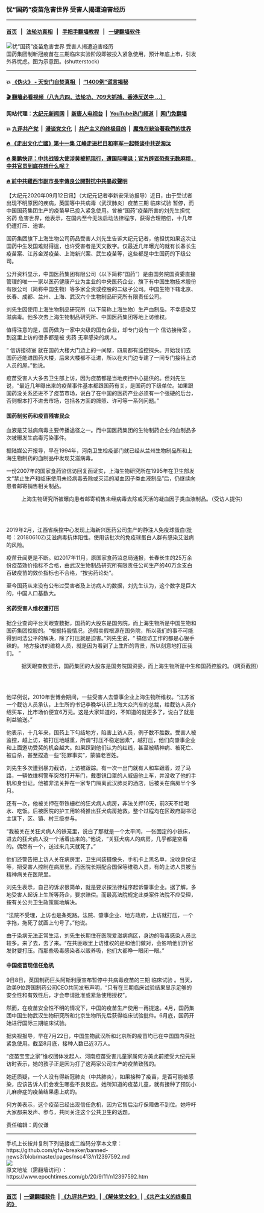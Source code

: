 ### 忧“国药”疫苗危害世界 受害人揭遭迫害经历
------------------------

#### [首页](https://github.com/gfw-breaker/banned-news3/blob/master/README.md) &nbsp;&nbsp;|&nbsp;&nbsp; [法轮功真相](https://github.com/begood0513/basic/blob/master/README.md)  &nbsp;&nbsp;|&nbsp;&nbsp; [手把手翻墙教程](https://github.com/gfw-breaker/guides/wiki)  &nbsp;&nbsp;|&nbsp;&nbsp; [一键翻墙软件](https://github.com/gfw-breaker/nogfw/blob/master/README.md)  



<div><img alt="忧“国药”疫苗危害世界 受害人揭遭迫害经历" class="attachment-djy_600_400 size-djy_600_400 wp-post-image" src="https://i.epochtimes.com/assets/uploads/2020/09/shutterstock_1643122693-600x400.jpg"/>
<div class="caption">
 国药集团制新冠疫苗在三期临床实验阶段即被投入紧急使用，预计年底上市，引发外界忧虑。图为示意图。(shutterstock)
</div></div><hr/>

#### 💥 [《伪火》 - 天安门自焚真相 ](http://141.164.51.119:10000/videos/blog/weihuo.html)&nbsp; |&nbsp; [“1400例”谎言揭秘  ](http://141.164.51.119:10000/videos/blog/jiexi1400.html)

#### [ 🎬  翻墙必看视频（八九六四、法轮功、709大抓捕、香港反送中 ...）](https://github.com/gfw-breaker/links/blob/master/banned.md)

#### 网站代理：[大纪元新闻网](http://167.172.10.89:10080/gb/) &nbsp;|&nbsp; [新唐人电视台](http://167.172.10.89:8808/gb/)  &nbsp;|&nbsp; [YouTube热门频道](http://158.247.203.241/youtube.html) &nbsp;|&nbsp; [网门免翻墙](http://158.247.203.241:11000/show.aspx?name=ogHome)

#### 💥 [九评共产党](http://141.164.51.119:10000/videos/res/jiuping/)&nbsp; |&nbsp; [漫谈党文化](http://141.164.51.119:10000/videos/res/mtdwh/)&nbsp; |&nbsp; [共产主义的终极目的](http://141.164.51.119:10000/videos/res/zjmd/)&nbsp; |&nbsp; [魔鬼在統治著我們的世界](http://141.164.51.119:10000/videos/res/TheSpecter/)  

#### [ 🔥  《走出文化亡國》第十一集 江峰走进栏目和李军一起畅谈中共逆淘汰](http://141.164.51.119:10000/videos/news/../res/zcwhwg/index.html)

#### [ 🔥  秦鹏快评：中共战狼大使涉黄被抓现行，遭国际嘲讽；官方辟谣恐惹无数麻烦，中共官员到底在想什么呢？](http://141.164.51.119:10000/videos/news/qp03.html)

#### [ 🔥  前中共雞西市副市長李傳良公開對抗中共暴政聲明](http://141.164.51.119:10000/videos/news/../tui/index.html)

<div><p>
 【大纪元2020年09月12日讯】（大纪元记者李新安采访报导）近日，由于受试者出现不明原因的疾病，英国等中共病毒（武汉肺炎）疫苗三期
 <ok href="https://www.epochtimes.com/gb/tag/%E4%B8%B4%E5%BA%8A%E8%AF%95%E9%AA%8C.html">
  临床试验
 </ok>
 暂停，而中国国药集团生产的疫苗早已投入紧急使用。曾被“国药”疫苗所害的刘先生担忧
 <ok href="https://www.epochtimes.com/gb/tag/%E5%8A%A3%E8%8D%AF.html">
  劣药
 </ok>
 危害世界，他表示，在国内至今无法启动法律程序，获得合理赔偿，十几年仍遭打压、迫害。
</p>
<p>
 国药集团旗下上海生物公司药品受害人刘先生告诉大纪元记者，他担忧如果这次让国药中生发国难财得逞，也许受害者是天文数字。仅最近几年曝光的就有长春长生疫苗案、江苏金湖疫苗、上海新兴案、武生疫苗等，这些都是中生国药的下级公司。
</p>
<p>
 公开资料显示，中国医药集团有限公司（以下简称“国药”）是由国务院国资委直接管理的唯一一家以医药健康产业为主业的中央医药企业，旗下有中国生物技术股份有限公司（简称中国生物）等多家全资或控股的二级子公司。中国生物下辖北京、长春、成都、兰州、上海、武汉六个生物制品研究所有限责任公司。
</p>
<p>
 刘先生因使用上海生物制品研究所（以下简称上海生物）生产血制品，不幸感染艾滋病毒。他多次去上海生物制品研究所、中国医药集团等地上访维权。
</p>
<p>
 值得注意的是，国药做为一家中央级的国有企业，却专门设有一个
 <ok href="https://www.epochtimes.com/gb/tag/%E4%BF%A1%E8%AE%BF%E6%8E%A5%E5%BE%85%E5%AE%A4.html">
  信访接待室
 </ok>
 。到这里上访的很多都是被
 <ok href="https://www.epochtimes.com/gb/tag/%E5%8A%A3%E8%8D%AF.html">
  劣药
 </ok>
 无辜感染的病人。
</p>
<p>
 “
 <ok href="https://www.epochtimes.com/gb/tag/%E4%BF%A1%E8%AE%BF%E6%8E%A5%E5%BE%85%E5%AE%A4.html">
  信访接待室
 </ok>
 就在国药大楼大门边上的一间屋，四周都有监控探头。开始我们去国药还能进国药大楼，后来大楼都不让进，所以在大门边专建了一间专门接待上访人员的屋。”他说。
</p>
<p>
 疫苗受害人大多去卫生部上访，因为疫苗都是当地疾控中心提供的。但刘先生说，“最近几年曝出来的疫苗事件基本都跟国药有关，是国药的下级单位。如果跟国药没关系还进不了疫苗市场，说白了在中国的医药产业必须有一个强硬的后台，否则根本打不进去市场，包括各方面的牌照、许可等一系列问题。”
</p>
<h4>
 国药制劣药和疫苗残害民众
</h4>
<p>
 血液是艾滋病病毒主要传播途径之一。而中国医药集团的生物制药企业的血制品多次被曝发生病毒污染事件。
</p>
<p>
 据陆媒公开报导，早在1994年，河南卫生检疫部门就已经从兰州生物制品所和上海生物制药的血制品中发现艾滋病毒。
</p>
<p>
 一份2007年的国家食药监信访回复函证实，上海生物研究所在1995年在卫生部发文“禁止生产和临床使用未经病毒去除或灭活的凝血因子类血液制品”后，仍继续向患者邮寄销售相关制品。
</p>
<figure class="wp-caption aligncenter" id="attachment_12397724" style="width: 695px">
 <ok href="https://i.epochtimes.com/assets/uploads/2020/09/gyFotoJet_meitu_1.jpg">
  <img alt="" class="wp-image-12397724" src="https://i.epochtimes.com/assets/uploads/2020/09/gyFotoJet_meitu_1.jpg"/>
 </ok>
 <br/><figcaption class="wp-caption-text">
  上海生物研究所被曝向患者邮寄销售未经病毒去除或灭活的凝血因子类血液制品。（受访人提供）
 </figcaption><br/>
</figure><br/>
<p>
 2019年2月，江西省疾控中心发现上海新兴医药公司生产的静注人免疫球蛋白(批号：20180610Z)艾滋病毒抗体阳性。使用该批次的免疫球蛋白人群有感染艾滋病的风险。
</p>
<p>
 疫苗丑闻更是不断。如2017年11月，原国家食药监总局通报，长春长生的25万余份疫苗效价指标不合格，由武汉生物制品研究所有限责任公司生产的40万余支白百破疫苗的效价指标也不合格，“按劣药论处”。
</p>
<p>
 至今国药从来没有公布过受害者及上访病人的数据，刘先生认为，这个数字是巨大的，中国人口基数大。
</p>
<h4>
 劣药受害人维权遭打压
</h4>
<p>
 据企业查询平台天眼查数据，国药的大股东是国务院，而上海生物所是中国生物和国药集团控股的。“根据持股情况，造假卖假根源在国务院，所以我们的事不可能得到司法公平的解决，除了打压就是迫害。”刘先生说，“
 <span class="s1">
  搞信访工作的都是心狠手辣的。
 </span>
 <span class="s1">
  地方接访的维稳人员，就是因为看到了上生所的背景，所以刻意地打压我们。
 </span>
 ”
</p>
<figure class="wp-caption aligncenter" id="attachment_12397731" style="width: 646px">
 <ok href="https://i.epochtimes.com/assets/uploads/2020/09/tyFotoJet.jpg">
  <img alt="" class="wp-image-12397731" src="https://i.epochtimes.com/assets/uploads/2020/09/tyFotoJet.jpg"/>
 </ok>
 <br/><figcaption class="wp-caption-text">
  据天眼查数显示，国药集团的大股东是国务院国资委，而上海生物所是中生和国药控股的。（网页截图）
 </figcaption><br/>
</figure><br/>
<p>
 他举例说，2010年世博会期间，一些受害人去肇事企业上海生物所维权。“江苏省一个截访人员承认，上生所的书记李晚华认识上海大众汽车的总裁，给截访人员介绍买车，比市场价便宜6万元。这是大家知道的，不知道的就更多了，说白了就是利益输送。”
</p>
<p>
 他表示，十几年来，国药上下勾结地方，陷害上访人员，例子数不胜数。受害人被监控，越上访，被打压地越重，所谓“打压不稳定因素”，越打压，他们向肇事企业和上面邀功受奖的机会越大。如果踩到他们认为的红线，甚至被精神病、被死亡、被自杀，甚至捏造一些“犯罪事实”，蒙骗老百姓。
</p>
<p>
 刘先生多次遭到暴力截访，上访被跟踪。有一次一出门就有人和车跟着，过了马路，一辆依维柯警车突然打开车门，戴墨镜口罩的人威逼他上车，并没收了他的手机和身份证。他被非法关押在一家专门隔离武汉肺炎的酒店，后被关在病房半个多月。
</p>
<p>
 还有一次，他被关押在带铁栅栏的狂犬病人病房，非法关押10天，前3天不给喝水、吃饭。后被医院的护工用轮椅推出狂犬病房抢救。整个过程均在区政府副书记主谋下，区、镇、村三级参与。
</p>
<p>
 “我被关在关狂犬病人的铁笼里，说白了那就是一个太平间，一张固定的小铁床，进去的狂犬病人没一个活着出来的。”他说，“关狂犬病人的病房，几乎都是空着的。偶然有一个，送过来几天就死了。”
</p>
<p>
 他们还警告把上访人关在病房里，卫生间装摄像头，手机卡上黑名单，没收身份证等，把受害人控制在病房里。而医院长期配合国保等维稳人员，有的上访人员被当精神病关在医院里。
</p>
<p>
 刘先生表示，自己的诉求很简单，就是要求按法律程序起诉肇事企业。据了解，多地受害人起诉上生所等药企，要求赔偿。而最高法院规定此类案件法院不应受理，按有关公共卫生政策属地解决。
</p>
<p>
 “法院不受理，上访也是条死路。法院、肇事企业、地方政府，上访就打压，一个字拖，拖死了就画上句号了。”他说。
</p>
<p>
 由于染病无法正常生活，刘先生长期住在医院爱滋病病区，身边的吸毒感染人员比较多。来了去，去了来。“在共匪眼里上访维权的是和他们做对，会影响他们升官发财要打压。而那些吸毒感染者以贩养吸，他们大都睁一眼闭一眼。”
</p>
<h4>
 中国疫苗现信任危机
</h4>
<p>
 9日8日，英国制药巨头阿斯利康宣布暂停中共病毒疫苗的三期
 <ok href="https://www.epochtimes.com/gb/tag/%E4%B8%B4%E5%BA%8A%E8%AF%95%E9%AA%8C.html">
  临床试验
 </ok>
 。当天，欧美9位跨国制药公司CEO共同发布声明，“只有在三期临床试验结果显示足够的安全性和有效性后，才会申请批准或紧急使用授权”。
</p>
<p>
 然而，在疫苗安全性不明的情况下，中国的疫苗生产使用一再提速。4月，国药集团中国生物武汉生物研究所和北京生物所先后获得临床试验批件。6月底，国药开始进行国际三期临床试验。
</p>
<p>
 据央视报导，早在7月22日，中国生物武汉所和北京所的疫苗均已在中国国内获批紧急使用。截至8月底，接种人数已近3万人。
</p>
<p>
 “疫苗宝宝之家”维权团体发起人、河南疫苗受害儿童家属何方美此前接受大纪元采访时表示，她的孩子正是因为打了这两家公司生产的疫苗致残的。
</p>
<p>
 她还质疑，一个人没有得新冠肺炎（中共肺炎），如果接种了疫苗，是否可能被感染，应该告诉人们会发生哪些不良反应。她所知道的疫苗儿童，就有接种了预防小儿麻痹症的疫苗结果患上病的。
</p>
<p>
 何方美表示，这个疫苗已经出现信任危机，因为它售后治疗保障做不到位。她呼吁大家都来发声、参与，共同关注这个公共卫生的话题。
</p>
<p>
 责任编辑：周仪谦
</p>
</div>
<hr/>
手机上长按并复制下列链接或二维码分享本文章：<br/>
https://github.com/gfw-breaker/banned-news3/blob/master/pages/nsc413/n12397592.md <br/>
<a href='https://github.com/gfw-breaker/banned-news3/blob/master/pages/nsc413/n12397592.md'><img src='https://github.com/gfw-breaker/banned-news3/blob/master/pages/nsc413/n12397592.md.png'/></a> <br/>
原文地址（需翻墙访问）：https://www.epochtimes.com/gb/20/9/11/n12397592.htm


------------------------
#### [首页](https://github.com/gfw-breaker/banned-news3/blob/master/README.md) &nbsp;|&nbsp; [一键翻墙软件](https://github.com/gfw-breaker/nogfw/blob/master/README.md) &nbsp;| [《九评共产党》](https://github.com/gfw-breaker/9ping.md/blob/master/README.md#九评之一评共产党是什么) | [《解体党文化》](https://github.com/gfw-breaker/jtdwh.md/blob/master/README.md) | [《共产主义的终极目的》](https://github.com/gfw-breaker/gczydzjmd.md/blob/master/README.md)


<img src='http://gfw-breaker.win/banned-news3/pages/nsc413/n12397592.md' width='0px' height='0px'/>